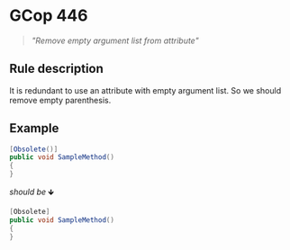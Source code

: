 ﻿# GCop 446

> *"Remove empty argument list from attribute"*

## Rule description

It is redundant to use an attribute with empty argument list. So we should remove empty parenthesis.

## Example

```csharp
[Obsolete()]
public void SampleMethod()
{
}
```

*should be* 🡻

```csharp
[Obsolete]
public void SampleMethod()
{
}
```

